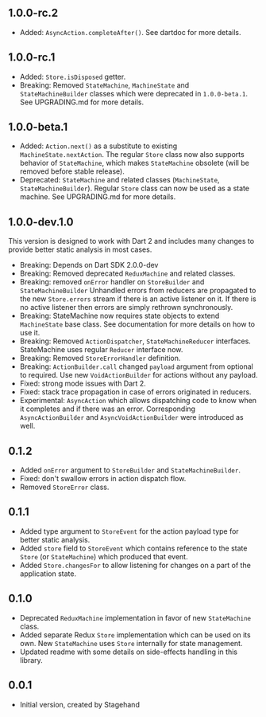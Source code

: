 ## 1.0.0-rc.2

- Added: `AsyncAction.completeAfter()`. See dartdoc for more details.

## 1.0.0-rc.1

- Added: `Store.isDisposed` getter.
- Breaking: Removed `StateMachine`, `MachineState` and `StateMachineBuilder`
    classes which were deprecated in `1.0.0-beta.1`. See UPGRADING.md for more
    details.

## 1.0.0-beta.1

- Added: `Action.next()` as a substitute to existing `MachineState.nextAction`.
    The regular `Store` class now also supports behavior of `StateMachine`,
    which makes `StateMachine` obsolete (will be removed before stable release).
- Deprecated: `StateMachine` and related classes
    (`MachineState`, `StateMachineBuilder`). Regular `Store` class can now be
    used as a state machine. See UPGRADING.md for more details.

## 1.0.0-dev.1.0

This version is designed to work with Dart 2 and includes many changes to
provide better static analysis in most cases.

- Breaking: Depends on Dart SDK 2.0.0-dev
- Breaking: Removed deprecated `ReduxMachine` and related classes.
- Breaking: removed `onError` handler on `StoreBuilder` and `StateMachineBuilder`
    Unhandled errors from reducers are propagated to the new `Store.errors`
    stream if there is an active listener on it. If there is no active listener
    then errors are simply rethrown synchronously.
- Breaking: StateMachine now requires state objects to extend `MachineState`
    base class. See documentation for more details on how to use it.
- Breaking: Removed `ActionDispatcher`, `StateMachineReducer` interfaces.
    StateMachine uses regular `Reducer` interface now.
- Breaking: Removed `StoreErrorHandler` definition.
- Breaking: `ActionBuilder.call` changed `payload` argument from optional to
  required. Use new `VoidActionBuilder` for actions without any payload.
- Fixed: strong mode issues with Dart 2.
- Fixed: stack trace propagation in case of errors originated in reducers.
- Experimental: `AsyncAction` which allows dispatching code to know when it
  completes and if there was an error. Corresponding `AsyncActionBuilder` and
  `AsyncVoidActionBuilder` were introduced as well.

## 0.1.2

- Added `onError` argument to `StoreBuilder` and `StateMachineBuilder`.
- Fixed: don't swallow errors in action dispatch flow.
- Removed `StoreError` class.

## 0.1.1

- Added type argument to `StoreEvent` for the action payload type for
  better static analysis.
- Added `store` field to `StoreEvent` which contains reference to
  the state `Store` (or `StateMachine`) which produced that event.
- Added `Store.changesFor` to allow listening for changes on a part
  of the application state.

## 0.1.0

- Deprecated `ReduxMachine` implementation in favor of new
  `StateMachine` class.
- Added separate Redux `Store` implementation which can be used on
  its own. New `StateMachine` uses `Store` internally for state
  management.
- Updated readme with some details on side-effects handling in this
  library.

## 0.0.1

- Initial version, created by Stagehand
